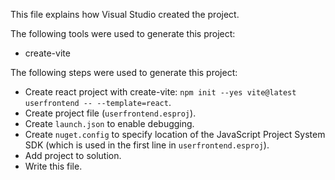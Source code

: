 This file explains how Visual Studio created the project.

The following tools were used to generate this project:
- create-vite

The following steps were used to generate this project:
- Create react project with create-vite: `npm init --yes vite@latest userfrontend -- --template=react`.
- Create project file (`userfrontend.esproj`).
- Create `launch.json` to enable debugging.
- Create `nuget.config` to specify location of the JavaScript Project System SDK (which is used in the first line in `userfrontend.esproj`).
- Add project to solution.
- Write this file.
